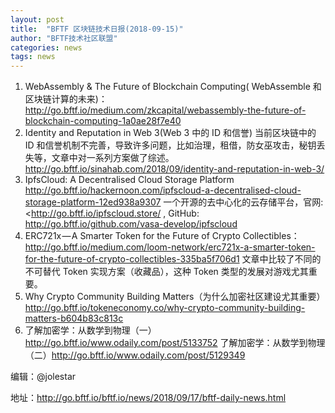 ```yaml
---
layout: post
title:  "BFTF 区块链技术日报(2018-09-15)"
author: "BFTF技术社区联盟"
categories: news
tags: news
---
```


1. WebAssembly & The Future of Blockchain Computing( WebAssemble 和区块链计算的未来)：<http://go.bftf.io/medium.com/zkcapital/webassembly-the-future-of-blockchain-computing-1a0ae28f7e40>
2. Identity and Reputation in Web 3(Web 3 中的 ID 和信誉) 当前区块链中的 ID 和信誉机制不完善，导致许多问题，比如治理，租借，防女巫攻击，秘钥丢失等，文章中对一系列方案做了综述。 <http://go.bftf.io/sinahab.com/2018/09/identity-and-reputation-in-web-3/>
3. IpfsCloud: A Decentralised Cloud Storage Platform <http://go.bftf.io/hackernoon.com/ipfscloud-a-decentralised-cloud-storage-platform-12ed938a9307> 一个开源的去中心化的云存储平台，官网:  <http://go.bftf.io/ipfscloud.store/ , GitHub: <http://go.bftf.io/github.com/vasa-develop/ipfscloud>
4. ERC721x — A Smarter Token for the Future of Crypto Collectibles：<http://go.bftf.io/medium.com/loom-network/erc721x-a-smarter-token-for-the-future-of-crypto-collectibles-335ba5f706d1> 文章中比较了不同的不可替代 Token 实现方案（收藏品），这种 Token 类型的发展对游戏尤其重要。
5. Why Crypto Community Building Matters（为什么加密社区建设尤其重要）
   <http://go.bftf.io/tokeneconomy.co/why-crypto-community-building-matters-b604b83c813c>
6. 了解加密学：从数学到物理（一）<http://go.bftf.io/www.odaily.com/post/5133752> 了解加密学：从数学到物理（二）<http://go.bftf.io/www.odaily.com/post/5129349>



编辑：@jolestar

地址：<http://go.bftf.io/bftf.io/news/2018/09/17/bftf-daily-news.html>
